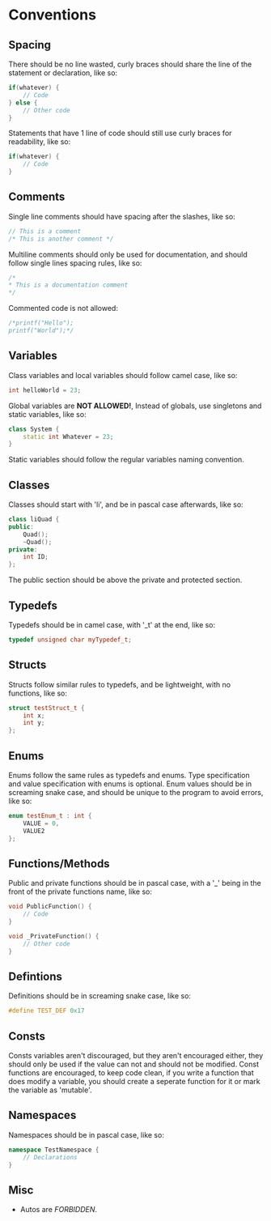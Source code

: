 # Conventions
## Spacing
There should be no line wasted, curly braces should share the line of the statement or declaration, like so:
```cpp
if(whatever) {
    // Code
} else {
    // Other code
}
```
Statements that have 1 line of code should still use curly braces for readability, like so:
```cpp
if(whatever) {
    // Code
}
```
## Comments
Single line comments should have spacing after the slashes, like so:
```cpp
// This is a comment
/* This is another comment */
```
Multiline comments should only be used for documentation, and should follow single lines spacing rules, like so:
```cpp
/*
* This is a documentation comment
*/
```
Commented code is not allowed:
```cpp
/*printf("Hello");
printf("World");*/
```
## Variables
Class variables and local variables should follow camel case, like so:
```cpp
int helloWorld = 23;
```
Global variables are **NOT ALLOWED!**, Instead of globals, use singletons and static variables, like so:
```cpp
class System {
    static int Whatever = 23;
}
```
Static variables should follow the regular variables naming convention.
## Classes
Classes should start with 'li', and be in pascal case afterwards, like so:
```cpp
class liQuad {
public:
    Quad();
    ~Quad();
private:
    int ID;
};
```
The public section should be above the private and protected section.
## Typedefs
Typedefs should be in camel case, with '_t' at the end, like so:
```cpp
typedef unsigned char myTypedef_t;
```
## Structs
Structs follow similar rules to typedefs, and be lightweight, with no functions, like so:
```cpp
struct testStruct_t {
    int x;
    int y;
};
```
## Enums
Enums follow the same rules as typedefs and enums. Type specification and value specification with enums is optional. Enum values should be in screaming snake case, and should be unique to the program to avoid errors, like so:
```cpp
enum testEnum_t : int {
    VALUE = 0,
    VALUE2
};
``` 
## Functions/Methods
Public and private functions should be in pascal case, with a '_' being in the front of the private functions name, like so:
```cpp
void PublicFunction() {
    // Code
}

void _PrivateFunction() {
    // Other code
}
```
## Defintions
Definitions should be in screaming snake case, like so:
```cpp
#define TEST_DEF 0x17
```
## Consts
Consts variables aren't discouraged, but they aren't encouraged either, they should only be used if the value can not and should not be modified. Const functions are encouraged, to keep code clean, if you write a function that does modify a variable, you should create a seperate function for it or mark the variable as 'mutable'.
## Namespaces
Namespaces should be in pascal case, like so:
```cpp
namespace TestNamespace {
    // Declarations
}
```
## Misc
- Autos are *FORBIDDEN*.
